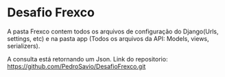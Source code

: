 # Desafio Frexco
A pasta Frexco contem todos os arquivos de configuração do Django(Urls, settings, etc) e na pasta app (Todos os arquivos da API: Models, views, serializers).

A consulta está retornando um Json.
Link do repositorio: https://github.com/PedroSavio/DesafioFrexco.git